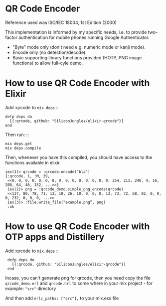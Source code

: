 QR Code Encoder
===============

Reference used was ISO/IEC 18004, 1st Edition (2000)

This implementation is informed by my specific needs, i.e. to provide
two-factor authentication for mobile phones running Google Authenticator.

+ "Byte" mode only (don't need e.g. numeric mode or kanji mode).
+ Encode only (no detection/decode).
+ Basic supporting library functions provided (HOTP, PNG image functions) to allow full-cyle demo.

How to use QR Code Encoder with Elixir
======================================

Add :qrcode to `mix.deps`
::

    defp deps do
      [{:qrcode, github: "SiliconJungles/elixir-qrcode"}]
    end

Then run:
::

    mix deps.get
    mix deps.compile

Then, whenever you have this compiled, you should have access to the functions available in elixir.

    iex(1)> qrcode = :qrcode.encode("bla")
    {:qrcode, 1, :M, 29,
     <<0, 0, 0, 0, 0, 0, 0, 0, 0, 0, 0, 0, 0, 0, 0, 254, 211, 248, 4, 16, 208, 64, 46, 152, ...>>}
     iex(2)> png = :qrcode_demo.simple_png_encode(qrcode)
     <<137, 80, 78, 71, 13, 10, 26, 10, 0, 0, 0, 13, 73, 72, 68, 82, 0, 0, 0, 232, 0, 0, 0, ...>>
     iex(3)> :file.write_file(“example.png”, png)
     :ok

How to use QR Code Encoder with OTP apps and Distillery
====

Add :qrcode to `mix.deps`
 ::

     defp deps do
       [{:qrcode, github: "SiliconJungles/elixir-qrcode"}]
     end


Incase, you can't generate png for qrcode, then you need copy the file `qrcode_demo.erl` and `qrcode.hrl` to some where in your mix project - for example: `"src"` directory

And then add `erlc_paths: ["src"],` to your mix.exs file

